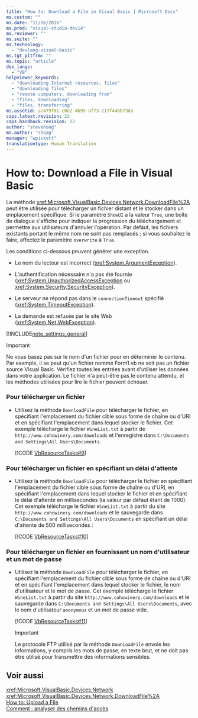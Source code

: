 ```yaml
---
title: "How to: Download a File in Visual Basic | Microsoft Docs"
ms.custom: ""
ms.date: "11/16/2016"
ms.prod: "visual-studio-dev14"
ms.reviewer: ""
ms.suite: ""
ms.technology: 
  - "devlang-visual-basic"
ms.tgt_pltfrm: ""
ms.topic: "article"
dev_langs: 
  - "VB"
helpviewer_keywords: 
  - "downloading Internet resources, files"
  - "downloading files"
  - "remote computers, downloading from"
  - "files, downloading"
  - "files, transferring"
ms.assetid: ac479f81-c0e2-4b99-af73-217f446b73da
caps.latest.revision: 22
caps.handback.revision: 22
author: "stevehoag"
ms.author: "shoag"
manager: "wpickett"
translationtype: Human Translation
---
```

# How to: Download a File in Visual Basic
La méthode <xref:Microsoft.VisualBasic.Devices.Network.DownloadFile%2A> peut être utilisée pour télécharger un fichier distant et le stocker dans un emplacement spécifique.  Si le paramètre `ShowUI` a la valeur `True`, une boîte de dialogue s'affiche pour indiquer la progression du téléchargement et permettre aux utilisateurs d'annuler l'opération.  Par défaut, les fichiers existants portant le même nom ne sont pas remplacés ; si vous souhaitez le faire, affectez le paramètre `overwrite` à `True`.  
  
 Les conditions ci\-dessous peuvent générer une exception.  
  
-   Le nom du lecteur est incorrect \(<xref:System.ArgumentException>\).  
  
-   L'authentification nécessaire n'a pas été fournie \(<xref:System.UnauthorizedAccessException> ou <xref:System.Security.SecurityException>\).  
  
-   Le serveur ne répond pas dans le `connectionTimeout` spécifié \(<xref:System.TimeoutException>\).  
  
-   La demande est refusée par le site Web \(<xref:System.Net.WebException>\).  
  
 [!INCLUDE[note_settings_general](../../../../csharp/language-reference/compiler-messages/includes/note_settings_general_md.md)]  
  
> [!IMPORTANT]
>  Ne vous basez pas sur le nom d'un fichier pour en déterminer le contenu.  Par exemple, il se peut qu'un fichier nommé Form1.vb ne soit pas un fichier source Visual Basic.  Vérifiez toutes les entrées avant d'utiliser les données dans votre application.  Le fichier n'a peut\-être pas le contenu attendu, et les méthodes utilisées pour lire le fichier peuvent échouer.  
  
### Pour télécharger un fichier  
  
-   Utilisez la méthode `DownloadFile` pour télécharger le fichier, en spécifiant l'emplacement du fichier cible sous forme de chaîne ou d'URI et en spécifiant l'emplacement dans lequel stocker le fichier.  Cet exemple télécharge le fichier `WineList.txt` à partir de `http://www.cohowinery.com/downloads` et l'enregistre dans `C:\Documents and Settings\All Users\Documents`.  
  
     [!CODE [VbResourceTasks#9](../CodeSnippet/VS_Snippets_VBCSharp/VbResourceTasks#9)]  
  
### Pour télécharger un fichier en spécifiant un délai d'attente  
  
-   Utilisez la méthode `DownloadFile` pour télécharger le fichier en spécifiant l'emplacement du fichier cible sous forme de chaîne ou d'URI, en spécifiant l'emplacement dans lequel stocker le fichier et en spécifiant le délai d'attente en millisecondes \(la valeur par défaut étant de 1000\).  Cet exemple télécharge le fichier `WineList.txt` à partir du site `http://www.cohowinery.com/downloads` et le sauvegarde dans `C:\Documents and Settings\All Users\Documents` en spécifiant un délai d'attente de 500 millisecondes :  
  
     [!CODE [VbResourceTasks#10](../CodeSnippet/VS_Snippets_VBCSharp/VbResourceTasks#10)]  
  
### Pour télécharger un fichier en fournissant un nom d'utilisateur et un mot de passe  
  
-   Utilisez la méthode `DownLoadFile` pour télécharger le fichier, en spécifiant l'emplacement du fichier cible sous forme de chaîne ou d'URI et en spécifiant l'emplacement dans lequel stocker le fichier, le nom d'utilisateur et le mot de passe.  Cet exemple télécharge le fichier `WineList.txt` à partir du site `http://www.cohowinery.com/downloads` et le sauvegarde dans `C:\Documents and Settings\All Users\Documents`, avec le nom d'utilisateur `anonymous` et un mot de passe vide.  
  
     [!CODE [VbResourceTasks#11](../CodeSnippet/VS_Snippets_VBCSharp/VbResourceTasks#11)]  
  
    > [!IMPORTANT]
    >  Le protocole FTP utilisé par la méthode `DownLoadFile` envoie les informations, y compris les mots de passe, en texte brut, et ne doit pas être utilisé pour transmettre des informations sensibles.  
  
## Voir aussi  
 <xref:Microsoft.VisualBasic.Devices.Network>   
 <xref:Microsoft.VisualBasic.Devices.Network.DownloadFile%2A>   
 [How to: Upload a File](../../../../visual-basic/developing-apps/programming/computer-resources/how-to-upload-a-file.md)   
 [Comment : analyser des chemins d'accès](../../../../visual-basic/developing-apps/programming/drives-directories-files/how-to-parse-file-paths.md)